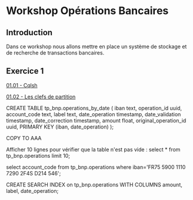 # Workshop Opérations Bancaires

## Introduction
Dans ce workshop nous allons mettre en place un système de stockage et de recherche de transactions bancaires. 

## Exercice 1
[01.01 - Cqlsh](exercises/01.01.CQLSH.md)

[01.02 - Les clefs de partition](exercises/01.02.CQL_basis.md)






CREATE TABLE tp_bnp.operations_by_date (
    iban text,
    operation_id uuid,
    account_code text,
    label text,
    date_operation timestamp,
    date_validation timestamp,
    date_correction timestamp,
    amount float,
    original_operation_id uuid,
    PRIMARY KEY (iban, date_operation)
);

COPY TO AAA

Afficher 10 lignes pour vérifier que la table n'est pas vide :
select * from tp_bnp.operations limit 10;

select account_code from tp_bnp.operations where iban='FR75 5900 1110 7290 2F4S D214 546';




CREATE SEARCH INDEX on tp_bnp.operations WITH COLUMNS amount, label, date_operation;



